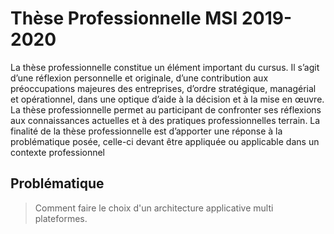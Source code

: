 # Thèse Professionnelle MSI 2019-2020

La thèse professionnelle constitue un élément important du cursus.
Il s’agit d’une  réflexion personnelle  et originale, d’une contribution aux préoccupations majeures des entreprises, d’ordre stratégique, managérial et opérationnel, dans une optique d’aide à la décision et à la mise en œuvre.
La thèse professionnelle permet au participant de confronter ses réflexions aux connaissances actuelles et à des pratiques professionnelles terrain.
La finalité de la thèse professionnelle est d’apporter une réponse à la problématique posée, celle-ci devant être appliquée ou applicable dans un contexte professionnel

## Problématique

> Comment faire le choix d'un architecture applicative multi plateformes.
